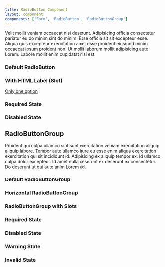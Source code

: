 ```yaml
---
title: RadioButton Component
layout: component
components: ['Form', 'RadioButton', 'RadioButtonGroup']
---
```


<script>
  import { Form, RadioButton, RadioButtonGroup, Preview } from '$lib/components'
</script>

Velit mollit veniam occaecat nisi deserunt. Adipisicing officia consectetur pariatur eu do minim sint do minim. Esse officia sit sit excepteur esse. Aliqua quis excepteur exercitation amet esse proident eiusmod minim occaecat ipsum proident non. Ut mollit laborum mollit adipisicing aute Lorem. Labore mollit enim cupidatat nisi est.

### Default RadioButton

<Form on:submit>
  <RadioButton id="one" name="one" label="Only one option" />
</Form>

### With HTML Label (Slot)

<Form on:submit>
  <RadioButton id="one" name="one">
    <a href="/docs/forms/RadioButton">Only one option</a>
  </RadioButton>
</Form>

### Required State

<Form on:submit>
  <RadioButton required name="gdpr" label="Only one option" />
</Form>

### Disabled State

<Form on:submit>
  <RadioButton disabled name="gdpr" label="Only one option" />
</Form>

## RadioButtonGroup

Proident qui culpa ullamco sint sunt exercitation veniam exercitation aliquip aliquip labore. Tempor aute ullamco irure eu esse enim aliqua exercitation exercitation qui sit incididunt id. Adipisicing ex aliquip tempor ex. Id ullamco culpa dolor excepteur. Id amet nulla deserunt ex deserunt ex consectetur. Do deserunt ut qui aute anim Lorem ad.

### Default RadioButtonGroup

<Form on:submit>
  <RadioButtonGroup
    title="Languages"
    name="lang"
    data={[
      { id: 'html', label: 'HTML'},
      { id: 'css', label: 'CSS'},
      { id: 'js', label: 'JavaScript'}
    ]}
  />
</Form>

### Horizontal RadioButtonGroup

<Form on:submit>
  <RadioButtonGroup
    horizontal
    title="Languages"
    name="lang"
    data={[
      { id: 'html', label: 'HTML'},
      { id: 'css', label: 'CSS'},
      { id: 'js', label: 'JavaScript'}
    ]}
  />
</Form>

### RadioButtonGroup with Slots

<Form on:submit>
  <RadioButtonGroup
    horizontal
    title="Languages"
  >
    <RadioButton id="html" name="lang" label="HTML" />
    <RadioButton id="css" name="lang" label="CSS" />
    <RadioButton id="js" name="lang" label="JavaScript" />
  </RadioButtonGroup>
</Form>

### Required State

<Form on:submit>
  <RadioButtonGroup
    title="Languages"
    name="lang"
    required
    data={[
      { id: 'html', label: 'HTML'},
      { id: 'css', label: 'CSS'},
      { id: 'js', label: 'JavaScript'}
    ]}
  />
</Form>

### Disabled State

<Form on:submit>
  <RadioButtonGroup
    title="Languages"
    name="lang"
    disabled
    data={[
      { id: 'html', label: 'HTML'},
      { id: 'css', label: 'CSS'},
      { id: 'js', label: 'JavaScript'}
    ]}
  />
</Form>

### Warning State

<Form on:submit>
  <RadioButtonGroup
    title="Languages"
    name="lang"
    warning
    warningText="Select a language you actually know!"
    data={[
      { id: 'html', label: 'HTML'},
      { id: 'css', label: 'CSS'},
      { id: 'js', label: 'JavaScript'}
    ]}
  />
</Form>

### Invalid State

<Form on:submit>
  <RadioButtonGroup
    title="Languages"
    name="lang"
    invalid
    invalidText="You don't know that language!"
    data={[
      { id: 'html', label: 'HTML'},
      { id: 'css', label: 'CSS'},
      { id: 'js', label: 'JavaScript'}
    ]}
  />
</Form>
